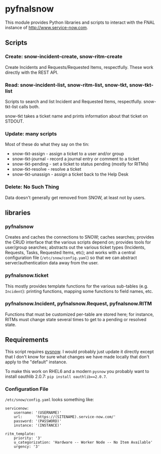 # pyfnalsnow

This module provides Python libraries and scripts to interact with the FNAL
instance of <http://www.service-now.com>.

## Scripts

### Create: snow-incident-create, snow-ritm-create

Create Incidents and Requests/Requested Items, respectfully.  These work
directly with the REST API.

### Read: snow-incident-list, snow-ritm-list, snow-tkt, snow-tkt-list

Scripts to search and list Incident and Requested Items, respectfully.
snow-tkt-list calls both.

snow-tkt takes a ticket name and prints information about that ticket on
STDOUT.

### Update: many scripts

Most of these do what they say on the tin:

* snow-tkt-assign - assign a ticket to a user and/or group
* snow-tkt-journal - record a journal entry or comment to a ticket
* snow-tkt-pending - set a ticket to status pending (mostly for RITMs)
* snow-tkt-resolve - resolve a ticket
* snow-tkt-unassign - assign a ticket back to the Help Desk

### Delete: No Such Thing

Data doesn't generally get removed from SNOW, at least not by users.

## libraries

### pyfnalsnow

Creates and caches the connections to SNOW; caches searches; provides the
CRUD interface that the various scripts depend on; provides tools for
user/group searches; abstracts out the various ticket types (Incidents,
Requests, Tasks, Requested Items, etc); and works with a central
configuration file (`/etc/snow/config.yaml`) so that we can abstract
server/authentication data away from the user.

### pyfnalsnow.ticket

This mostly provides template functions for the various 
sub-tables (e.g. `Incident`): printing functions, mapping some functions
to field names, etc.

### pyfnalsnow.Incident, pyfnalsnow.Request, pyfnalsnow.RITM

Functions that must be customized per-table are stored here; for instance,
RITMs must change state several times to get to a pending or resolved
state.

## Requirements

This script requires [pysnow](https://github.com/rbw0/pysnow).  I would
probably just update it directly except that I don't know for sure what
changes we have made locally that don't apply to the "default" instance.

To make this work on RHEL6 and a modern `pysnow` you probably want to
install oauthlib 2.0.7: `pip install oauthlib==2.0.7`.

### Configuration File

`/etc/snow/config.yaml` looks something like:

    servicenow:
        username: '(USERNAME)'
        url:      'https://(SITENAME).service-now.com/'
        password: '(PASSWORD)'
        instance: '(INSTANCE)'

    ritm_template:
        priority: '3'
        u_categorization: 'Hardware -- Worker Node -- No Item Available'
        urgency: '3'
